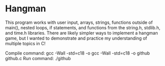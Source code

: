 # Hangman
This program works with user input, arrays, strings, functions outside of main(), nested loops, if statements, and functions from the string.h, stdlib.h, and time.h libraries.
There are likely simpler ways to implement a hangman game, but I wanted to demonstrate and practice my understanding of multiple topics in C!

Compile command: gcc -Wall -std=c18 -o gcc -Wall -std=c18 -o github github.c
Run command: ./github
